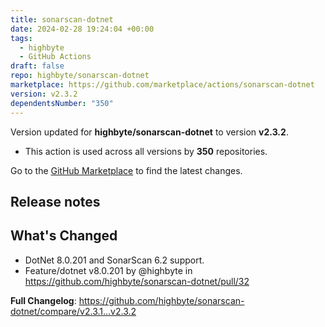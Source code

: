 ```yaml
---
title: sonarscan-dotnet
date: 2024-02-28 19:24:04 +00:00
tags:
  - highbyte
  - GitHub Actions
draft: false
repo: highbyte/sonarscan-dotnet
marketplace: https://github.com/marketplace/actions/sonarscan-dotnet
version: v2.3.2
dependentsNumber: "350"
---
```



Version updated for **highbyte/sonarscan-dotnet** to version **v2.3.2**.
- This action is used across all versions by **350** repositories.

Go to the [GitHub Marketplace](https://github.com/marketplace/actions/sonarscan-dotnet) to find the latest changes.

## Release notes

## What's Changed
* DotNet 8.0.201 and SonarScan 6.2 support.
* Feature/dotnet v8.0.201 by @highbyte in https://github.com/highbyte/sonarscan-dotnet/pull/32


**Full Changelog**: https://github.com/highbyte/sonarscan-dotnet/compare/v2.3.1...v2.3.2
